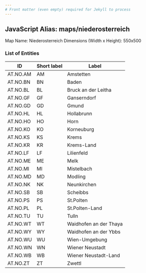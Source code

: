 ```yaml
---
# Front matter (even empty) required for Jekyll to process
---
```


## JavaScript Alias: maps/niederosterreich

Map Name: Niederosterreich
Dimensions (Width x Height): 550x500





### List of Entities

ID | Short label | Label
---|---|---|
AT.NO.AM|AM|Amstetten
AT.NO.BN|BN|Baden
AT.NO.BL|BL|Bruck an der Leitha
AT.NO.GF|GF|Ganserndorf
AT.NO.GD|GD|Gmund
AT.NO.HL|HL|Hollabrunn
AT.NO.HO|HO|Horn
AT.NO.KO|KO|Korneuburg
AT.NO.KS|KS|Krems
AT.NO.KR|KR|Krems-Land
AT.NO.LF|LF|Lilienfeld
AT.NO.ME|ME|Melk
AT.NO.MI|MI|Mistelbach
AT.NO.MD|MD|Modling
AT.NO.NK|NK|Neunkirchen
AT.NO.SB|SB|Scheibbs
AT.NO.PS|PS|St.Polten
AT.NO.PL|PL|St.Polten-Land
AT.NO.TU|TU|Tulln
AT.NO.WT|WT|Waidhofen an der Thaya
AT.NO.WY|WY|Waidhofen an der Ybbs
AT.NO.WU|WU|Wien-Umgebung
AT.NO.WN|WN|Wiener Neustadt
AT.NO.WB|WB|Wiener Neustadt-Land
AT.NO.ZT|ZT|Zwettl

